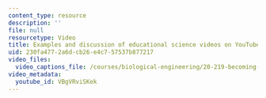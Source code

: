 ```yaml
---
content_type: resource
description: ''
file: null
resourcetype: Video
title: Examples and discussion of educational science videos on YouTube
uid: 230fa477-2a6d-cb26-e4c7-57537b877217
video_files:
  video_captions_file: /courses/biological-engineering/20-219-becoming-the-next-bill-nye-writing-and-hosting-the-educational-show-january-iap-2015/day-1-identity-and-genre/copy3_of_day-1-part-1/VBgVRviSKek.vtt
video_metadata:
  youtube_id: VBgVRviSKek
---
```

